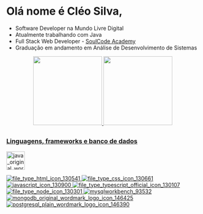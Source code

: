   
# Olá nome é Cléo Silva, 

<div>
  <ul>
    <li>Software Developer na Mundo Livre Digital</li>
    <li>Atualmente trabalhando com Java</li>
    <li>Full Stack Web Developer - <a href="https://soulcode.com">SoulCode Academy</a></li>
    <li>Graduação em andamento em Análise de Desenvolvimento de Sistemas</li>
  </ul>
</div>

<div align="center">
  <a href="https://github.com/cleosilva">
  <img height="180em" src="https://github-readme-stats.vercel.app/api?username=cleosilva&show_icons=true&theme=dracula&include_all_commits=true&count_private=true"/>
  <img height="180em" src="https://github-readme-stats.vercel.app/api/top-langs/?username=cleosilva&layout=compact&langs_count=7&theme=dracula"/>
</div>
  
  ##
### Linguagens, frameworks e banco de dados
<img width="48" height="48" alt="java_original_wordmark_logo_icon_146459" src="https://github.com/user-attachments/assets/048d027e-3da8-49f1-966c-0a311d248fb9" />

![file_type_html_icon_130541](https://user-images.githubusercontent.com/82469705/126480966-33703b46-d67a-4463-9863-cc6d518c168a.png) 
![file_type_css_icon_130661](https://user-images.githubusercontent.com/82469705/126481232-6e64963d-4e63-4a64-9aab-69de29f68687.png)
![javascript_icon_130900](https://user-images.githubusercontent.com/82469705/126481195-97810991-5284-4322-9664-0b99097e9929.png)
![file_type_typescript_official_icon_130107](https://user-images.githubusercontent.com/82469705/126481497-f080ce11-8d7a-4fd2-bdca-b7f5a729221e.png)
![file_type_node_icon_130301](https://user-images.githubusercontent.com/82469705/166115817-7ec45a8c-4391-4a88-a1df-8392965371ca.png)
![mysqlworkbench_93532](https://user-images.githubusercontent.com/82469705/166115865-fbd457fb-df9a-4cc1-8705-4f7ee7aaf9fe.png)
![mongodb_original_wordmark_logo_icon_146425](https://user-images.githubusercontent.com/82469705/166115938-0c1700a8-0fd5-41a3-a8b2-446959c6e800.png)
![postgresql_plain_wordmark_logo_icon_146390](https://user-images.githubusercontent.com/82469705/170327293-01868240-a262-49ca-a4b4-ae98a3921cd8.png)
  
  ##
  
  



















